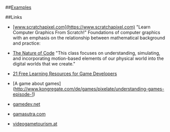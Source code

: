 ##[Examples](https://github.com/danielscherzer/Framework/tree/master/CG/Examples)

##Links
+ [www.scratchapixel.com](https://www.scratchapixel.com) "Learn Computer Graphics From Scratch!" Foundations of computer graphics with an emphasis on the relationship between mathematical background and practice: 
+ [The Nature of Code](https://natureofcode.com) "This class focuses on understanding, simulating, and incorporating motion-based elements of our physical world into the digital worlds that we create."

+ [21 Free Learning Resources for Game Developers](http://www.gamecareerguide.com/features/1455/21_free_learning_resources_for_.php)
+ [A game about games]
(http://www.kongregate.com/de/games/pixelate/understanding-games-episode-1)
+ [gamedev.net](https://www.gamedev.net)
+ [gamasutra.com](https://www.gamasutra.com)
+ [videogametourism.at](https://videogametourism.at)

